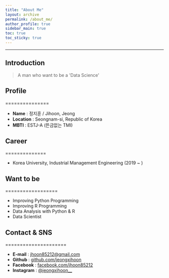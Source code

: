 ```yaml
---
title: "About Me"
layout: archive
permalink: /about_me/
author_profile: true
sidebar_main: true
toc: true
toc_sticky: true
---
```



-------------------------------
## **Introduction**


> A man who want to be a 'Data Science'


## **Profile**
===============


- **Name** : 정지훈 / Jihoon, Jeong
- **Location** : Seongnam-si, Republic of Korea
- **MBTI** : ESTJ-A (뜬금없는 TMI)


## **Career**
==============


- Korea University, Industrial Management Engineering (2019 ~ )


## **Want to be**
==================


- Improving Python Programming
- Improving R Programming
- Data Analysis with Python & R
- Data Scientist


## **Contact & SNS**
=====================


- **E-mail** : jhoon85212@gmail.com
- **Github** : [github.com/jeongxihoon](https://github.com/jeongxihoon)
- **Facebook** : [facebook.com/jhoon85212](https://www.facebook.com/jhoon85212)
- **Instagram** : [@jeongxihoon__](https://www.instagram.com/jeongxihoon__)
